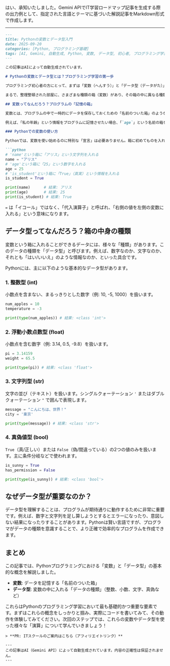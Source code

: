 はい、承知いたしました。Gemini APIでIT学習ロードマップ記事を生成する際の出力例として、指定された言語とテーマに基づいた解説記事をMarkdown形式で作成します。

---
```markdown
---
title: Pythonの変数とデータ型入門
date: 2025-09-20
categories: [Python, プログラミング基礎]
tags: [AI, Gemini, 自動生成, Python, 変数, データ型, 初心者, プログラミング学習]
---

この記事はAIによって自動生成されています。

# Pythonの変数とデータ型とは？プログラミング学習の第一歩

プログラミング初心者の方にとって、まずは「変数（へんすう）」と「データ型（データがた）」の概念を理解することが、Pythonでのプログラミング学習の非常に大切な第一歩となります。これらは、プログラムが情報を記憶し、処理するために不可欠な要素だからです。

まるで、整理整頓された部屋に、さまざまな種類の箱（変数）があり、その箱の中に異なる種類のもの（データ）をしまっていくようなイメージです。

## 変数ってなんだろう？プログラムの「記憶の箱」

変数とは、プログラムの中で一時的にデータを保存しておくための「名前のついた箱」のようなものです。この箱には、数字や文字など、色々な種類のデータを自由に入れることができます。そして、必要に応じて箱の中身を取り出したり、新しいものに入れ替えたりすることが可能です。

例えば、「私の年齢」という情報をプログラムに記憶させたい場合、「`age`」という名前の箱を用意し、その中に「`30`」という数字を入れる、といった具合です。

### Pythonでの変数の使い方

Pythonでは、変数を使い始めるのに特別な「宣言」は必要ありません。箱に初めてものを入れるときのように、名前と中身を直接指定するだけでOKです。

```python
# 'name'という箱に「アリス」という文字列を入れる
name = "アリス" 
# 'age'という箱に「25」という数字を入れる
age = 25       
# 'is_student'という箱に「True」（真実）という情報を入れる
is_student = True 

print(name)      # 結果: アリス
print(age)       # 結果: 25
print(is_student) # 結果: True
```

`=` は「イコール」ではなく、「代入演算子」と呼ばれ、「右側の値を左側の変数に入れる」という意味になります。

## データ型ってなんだろう？箱の中身の種類

変数という箱に入れることができるデータには、様々な「種類」があります。このデータの種類を「データ型」と呼びます。例えば、数字なのか、文字なのか、それとも「はい/いいえ」のような情報なのか、といった具合です。

Pythonには、主に以下のような基本的なデータ型があります。

### 1. 整数型 (int)
小数点を含まない、まるっきりとした数字（例: 10, -5, 1000）を扱います。

```python
num_apples = 10
temperature = -3

print(type(num_apples)) # 結果: <class 'int'>
```

### 2. 浮動小数点数型 (float)
小数点を含む数字（例: 3.14, 0.5, -9.8）を扱います。

```python
pi = 3.14159
weight = 65.5

print(type(pi)) # 結果: <class 'float'>
```

### 3. 文字列型 (str)
文字の並び（テキスト）を扱います。シングルクォーテーション `'` またはダブルクォーテーション `"` で囲んで表現します。

```python
message = "こんにちは、世界！"
city = '東京'

print(type(message)) # 結果: <class 'str'>
```

### 4. 真偽値型 (bool)
`True`（真/正しい）または `False`（偽/間違っている）の2つの値のみを扱います。主に条件分岐などで使われます。

```python
is_sunny = True
has_permission = False

print(type(is_sunny)) # 結果: <class 'bool'>
```

## なぜデータ型が重要なのか？

データ型を理解することは、プログラムが期待通りに動作するために非常に重要です。例えば、数字と文字列を足し算しようとするとエラーになったり、意図しない結果になったりすることがあります。Pythonは賢い言語ですが、プログラマがデータの種類を意識することで、より正確で効率的なプログラムを作成できます。

## まとめ

この記事では、Pythonプログラミングにおける「変数」と「データ型」の基本的な概念を解説しました。

*   **変数**: データを記憶する「名前のついた箱」
*   **データ型**: 変数の中に入れる「データの種類」（整数、小数、文字、真偽など）

これらはPythonのプログラミング学習において最も基礎的かつ重要な要素です。まずはこれらの概念をしっかりと掴み、実際にコードを書いてみて、その動作を体験してみてください。次回のステップでは、これらの変数やデータ型を使った様々な「演算」について学んでいきましょう！

```
> **PR: ITスクールのご案内はこちら（アフィリエイトリンク）**

---
この記事はAI（Gemini API）によって自動生成されています。内容の正確性は保証されません。
---
